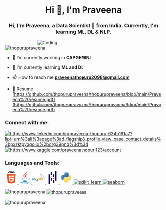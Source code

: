 <h1 align="center">Hi 👋, I'm Praveena</h1>
<h3 align="center">Hi, I'm Praveena, a Data Scientist 🚀 from India. Currently, I'm learning ML, DL & NLP.</h3>
<img align="right" alt="Coding" width="400" src="https://miro.medium.com/v2/resize:fit:1400/1*qdAW1TjCN57h1lbuuzvchg.gif">
<p align="left"> <img src="https://komarev.com/ghpvc/?username=thopurupraveena&label=Profile%20views&color=0e75b6&style=flat" alt="thopurupraveena" /> </p>

- 🔭 I’m currently working in **CAPGEMINI**

- 🌱 I’m currently learning **ML and DL**

- 📫 How to reach me **praveenathopuru2098@gmail.com**

- 📄 Resume [https://github.com/thopurupraveena/thopurupraveena/blob/main/Praveena%20resume.pdf](https://github.com/thopurupraveena/thopurupraveena/blob/main/Praveena%20resume.pdf)

<h3 align="left">Connect with me:</h3>
<p align="left">
<a href="https://linkedin.com/in/https://www.linkedin.com/in/praveena-thopuru-634b191a7?lipi=urn%3ali%3apage%3ad_flagship3_profile_view_base_contact_details%3bpxzktpyqqoiio%2bdrg39pnq%3d%3d" target="blank"><img align="center" src="https://raw.githubusercontent.com/rahuldkjain/github-profile-readme-generator/master/src/images/icons/Social/linked-in-alt.svg" alt="https://www.linkedin.com/in/praveena-thopuru-634b191a7?lipi=urn%3ali%3apage%3ad_flagship3_profile_view_base_contact_details%3bpxzktpyqqoiio%2bdrg39pnq%3d%3d" height="30" width="40" /></a>
<a href="https://kaggle.com/https://www.kaggle.com/praveenathopuri123/account" target="blank"><img align="center" src="https://raw.githubusercontent.com/rahuldkjain/github-profile-readme-generator/master/src/images/icons/Social/kaggle.svg" alt="https://www.kaggle.com/praveenathopuri123/account" height="30" width="40" /></a>
</p>

<h3 align="left">Languages and Tools:</h3>
<p align="left"> <a href="https://www.w3.org/html/" target="_blank" rel="noreferrer"> <img src="https://raw.githubusercontent.com/devicons/devicon/master/icons/html5/html5-original-wordmark.svg" alt="html5" width="40" height="40"/> </a> <a href="https://www.java.com" target="_blank" rel="noreferrer"> <img src="https://raw.githubusercontent.com/devicons/devicon/master/icons/java/java-original.svg" alt="java" width="40" height="40"/> </a> <a href="https://www.mysql.com/" target="_blank" rel="noreferrer"> <img src="https://raw.githubusercontent.com/devicons/devicon/master/icons/mysql/mysql-original-wordmark.svg" alt="mysql" width="40" height="40"/> </a> <a href="https://pandas.pydata.org/" target="_blank" rel="noreferrer"> <img src="https://raw.githubusercontent.com/devicons/devicon/2ae2a900d2f041da66e950e4d48052658d850630/icons/pandas/pandas-original.svg" alt="pandas" width="40" height="40"/> </a> <a href="https://www.python.org" target="_blank" rel="noreferrer"> <img src="https://raw.githubusercontent.com/devicons/devicon/master/icons/python/python-original.svg" alt="python" width="40" height="40"/> </a> <a href="https://scikit-learn.org/" target="_blank" rel="noreferrer"> <img src="https://upload.wikimedia.org/wikipedia/commons/0/05/Scikit_learn_logo_small.svg" alt="scikit_learn" width="40" height="40"/> </a> <a href="https://seaborn.pydata.org/" target="_blank" rel="noreferrer"> <img src="https://seaborn.pydata.org/_images/logo-mark-lightbg.svg" alt="seaborn" width="40" height="40"/> </a> </p>

<p><img align="left" src="https://github-readme-stats.vercel.app/api/top-langs?username=thopurupraveena&show_icons=true&locale=en&layout=compact" alt="thopurupraveena" /></p>

<p>&nbsp;<img align="center" src="https://github-readme-stats.vercel.app/api?username=thopurupraveena&show_icons=true&locale=en" alt="thopurupraveena" /></p>

<p><img align="center" src="https://github-readme-streak-stats.herokuapp.com/?user=thopurupraveena&" alt="thopurupraveena" /></p>

